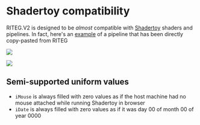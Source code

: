 # Shadertoy compatibility

RITEG.V2 is designed to be _almost_ compatible with [Shadertoy](https://www.shadertoy.com/) shaders and pipelines. In fact, here's an [example](https://www.shadertoy.com/view/43GfWK) of a pipeline that has been directly copy-pasted from RITEG  

![](03.shadertoy.img.00.png)  

![](03.shadertoy.img.01.png)  

## Semi-supported uniform values
- `iMouse` is always filled with zero values as if the host machine had no mouse attached while running Shadertoy in browser  
- `iDate` is always filled with zero values as if it was day 00 of month 00 of year 0000  

